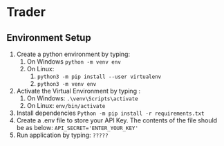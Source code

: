 # Trader

## Environment Setup

1. Create a python environment by typing: 
   1. On Windows ```python -m venv env```
   2. On Linux:
      1. ```python3 -m pip install --user virtualenv ```
      2.  ```python3 -m venv env```
2. Activate the Virtual Environment by typing :
    1. On Windows: ```.\venv\Scripts\activate```
    2. On Linux: ```env/bin/activate```
3. Install dependencies ```Python -m pip install -r requirements.txt```
4. Create a .env file to store your API Key. The contents of the file should be as below:
   ```API_SECRET='ENTER_YOUR_KEY'  ```
5. Run application by typing: ``` ????? ```

